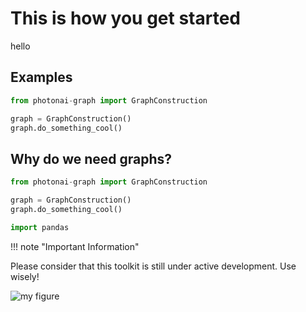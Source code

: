 # This is how you get started

hello

## Examples

```python
from photonai-graph import GraphConstruction

graph = GraphConstruction()
graph.do_something_cool()
```

## Why do we need graphs?



```python
from photonai-graph import GraphConstruction

graph = GraphConstruction()
graph.do_something_cool()
```



```python
import pandas
```



!!! note "Important Information"

  Please consider that this toolkit is still under active development. Use wisely!



![my figure]("../imgs/test.jpg")

